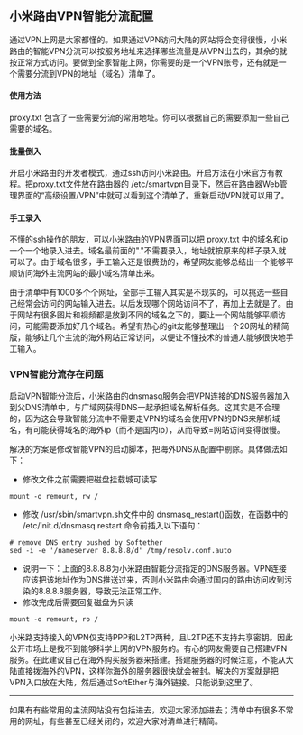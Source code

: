 小米路由VPN智能分流配置
---

通过VPN上网是大家都懂的。如果通过VPN访问大陆的网站将会变得很慢，小米路由的智能VPN分流可以按服务地址来选择哪些流量是从VPN出去的，其余的就按正常方式访问。要做到全家智能上网，你需要的是一个VPN账号，还有就是一个需要分流到VPN的地址（域名）清单了。

#### 使用方法

proxy.txt 包含了一些需要分流的常用地址。你可以根据自己的需要添加一些自己需要的域名。

#### 批量倒入

开启小米路由的开发者模式，通过ssh访问小米路由。开启方法在小米官方有教程。把proxy.txt文件放在路由器的 /etc/smartvpn目录下，然后在路由器Web管理界面的“高级设置/VPN”中就可以看到这个清单了。重新启动VPN就可以用了。

#### 手工录入

不懂的ssh操作的朋友，可以小米路由的VPN界面可以把 proxy.txt 中的域名和ip一个一个地录入进去。域名最前面的"."不需要录入，地址就按原来的样子录入就可以了。由于域名很多，手工输入还是很费劲的，希望网友能够总结出一个能够平顺访问海外主流网站的最小域名清单出来。

由于清单中有1000多个个网址，全部手工输入其实是不现实的，可以挑选一些自己经常会访问的网站输入进去。以后发现哪个网站访问不了，再加上去就是了。由于网站有很多图片和视频都是放到不同的域名之下的，要让一个网站能够平顺访问，可能需要添加好几个域名。希望有热心的git友能够整理出一个20网址的精简版，能够让几个主流的海外网站正常访问，以便让不懂技术的普通人能够很快地手工输入。



### VPN智能分流存在问题

启动VPN智能分流后，小米路由的dnsmasq服务会把VPN连接的DNS服务器加入到父DNS清单中，与广域网获得DNS一起承担域名解析任务。这其实是不合理的，因为这会导致智能分流中不需要走VPN的域名会使用VPN的DNS来解析域名，有可能获得域名的海外ip（而不是国内ip），从而导致=网站访问变得很慢。

解决的方案是修改智能VPN的启动脚本，把海外DNS从配置中剔除。具体做法如下：

* 修改文件之前需要把磁盘挂载城可读写

```
mount -o remount, rw /   
```

* 修改 /usr/sbin/smartvpn.sh文件中的 dnsmasq_restart()函数，在函数中的 /etc/init.d/dnsmasq restart 命令前插入以下语句：

```
# remove DNS entry pushed by Softether
sed -i -e '/nameserver 8.8.8.8/d' /tmp/resolv.conf.auto
```

* 说明一下：上面的8.8.8.8为小米路由智能分流指定的DNS服务器。VPN连接应该把该地址作为DNS推送过来，否则小米路由会通过国内的路由访问收到污染的8.8.8.8服务器，导致无法正常工作。
* 修改完成后需要回复磁盘为只读

```
mount -o remount, ro /
```



小米路支持接入的VPN仅支持PPP和L2TP两种，且L2TP还不支持共享密钥。因此公开市场上是找不到能够科学上网的VPN服务的。有心的网友需要自己搭建VPN服务。在此建议自己在海外购买服务器来搭建。搭建服务器的时候注意，不能从大陆直接拨海外的VPN，这样你海外的服务器很快就会被封。解决的方案就是把VPN入口放在大陆，然后通过SoftEther与海外链接。只能说到这里了。



---
如果有有些常用的主流网站没有包括进去，欢迎大家添加进去；清单中有很多不常用的网址，有些甚至已经关闭的，欢迎大家对清单进行精简。